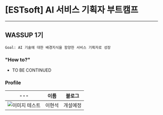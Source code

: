# [ESTsoft] AI 서비스 기획자 부트캠프
***
## WASSUP 1기

```
Goal: AI 기술에 대한 배경지식을 함양한 서비스 기획자로 성장
```

### "How to?"

- TO BE CONTINUED

### Profile

|---|이름|블로그|
|---|---|---|
|![이미지 테스트](https://github.com/simon1214/EST_AI_PM/assets/59524126/a57abb1e-9071-4b61-a955-6d6e6c0a9f97)|이현석|개설예정|

